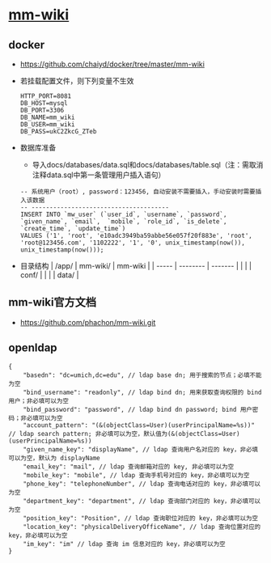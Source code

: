 # [mm-wiki](https://github.com/chaiyd/docker/tree/master/mm-wiki)

## docker
- https://github.com/chaiyd/docker/tree/master/mm-wiki
- 若挂载配置文件，则下列变量不生效
  ```
  HTTP_PORT=8081
  DB_HOST=mysql
  DB_PORT=3306
  DB_NAME=mm_wiki
  DB_USER=mm_wiki
  DB_PASS=ukC2ZkcG_ZTeb
  ```
- 数据库准备
  - 导入docs/databases/data.sql和docs/databases/table.sql（注：需取消注释data.sql中第一条管理用户插入语句）
  ```
  -- 系统用户（root）, password：123456, 自动安装不需要插入，手动安装时需要插入该数据
  -- --------------------------------------
  INSERT INTO `mw_user` (`user_id`, `username`, `password`, `given_name`, `email`,  `mobile`, `role_id`, `is_delete`, `create_time`, `update_time`)
  VALUES ('1', 'root', 'e10adc3949ba59abbe56e057f20f883e', 'root', 'root@123456.com', '1102222', '1', '0', unix_timestamp(now()), unix_timestamp(now()));
  ```  
    
- 目录结构
  | /app/ | mm-wiki/ | mm-wiki |
  | ----- | -------- | ------- |
  |       |          | conf/   |
  |       |          | data/   |
  

## mm-wiki官方文档
- https://github.com/phachon/mm-wiki.git


## openldap
```
{
    "basedn": "dc=umich,dc=edu", // ldap base dn; 用于搜索的节点；必填不能为空
    "bind_username": "readonly", // ldap bind dn; 用来获取查询权限的 bind 用户；非必填可以为空
    "bind_password": "password", // ldap bind dn password; bind 用户密码；非必填可以为空
    "account_pattern": "(&(objectClass=User)(userPrincipalName=%s))" // ldap search pattern; 非必填可以为空，默认值为(&(objectClass=User)(userPrincipalName=%s))
    "given_name_key": "displayName", // ldap 查询用户名对应的 key，非必填可以为空，默认为 displayName
    "email_key": "mail", // ldap 查询邮箱对应的 key, 非必填可以为空
    "mobile_key": "mobile", // ldap 查询手机号对应的 key，非必填可以为空
    "phone_key": "telephoneNumber", // ldap 查询电话对应的 key，非必填可以为空
    "department_key": "department", // ldap 查询部门对应的 key，非必填可以为空
    "position_key": "Position", // ldap 查询职位对应的 key，非必填可以为空
    "location_key": "physicalDeliveryOfficeName", // ldap 查询位置对应的 key，非必填可以为空
    "im_key": "im" // ldap 查询 im 信息对应的 key，非必填可以为空
}

```